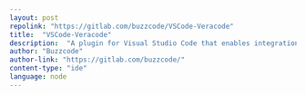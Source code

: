 ```yaml
---
layout: post
repolink: "https://gitlab.com/buzzcode/VSCode-Veracode"
title:  "VSCode-Veracode"
description:  "A plugin for Visual Studio Code that enables integration with Veracode Static Analysis. Currently, this only supports flaw download, but will be enhanced to support upload as well in the future."
author: "Buzzcode"
author-link: "https://gitlab.com/buzzcode/"
content-type: "ide"
language: node
---
```

